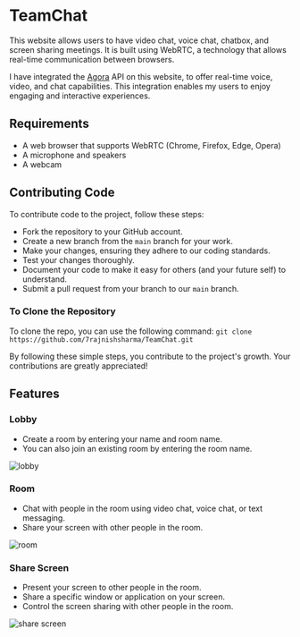 # TeamChat

This website allows users to have video chat, voice chat, chatbox, and screen sharing meetings. It is built using WebRTC, a technology that allows real-time communication between browsers.

I have integrated the [Agora](https://www.agora.io/en/) API on this website, to offer real-time voice, video, and chat capabilities. This integration enables my users to enjoy engaging and interactive experiences.


## Requirements

 - A web browser that supports WebRTC (Chrome, Firefox, Edge, Opera)
 - A microphone and speakers
 - A webcam
 

## Contributing Code

To contribute code to the project, follow these steps:

-  Fork the repository to your GitHub account.
-  Create a new branch from the `main` branch for your work.
- Make your changes, ensuring they adhere to our coding standards.
- Test your changes thoroughly.
-  Document your code to make it easy for others (and your future self) to understand.
-  Submit a pull request from your branch to our `main` branch.


### To Clone the Repository

To clone the repo, you can use the following command:
`git clone https://github.com/7rajnishsharma/TeamChat.git`

By following these simple steps, you contribute to the project's growth. Your contributions are greatly appreciated!


## Features 

### Lobby
- Create a room by entering your name and room name.
- You can also join an existing room by entering the room name.
  
![lobby](https://github.com/7rajnishsharma/TeamChat/assets/111423953/9a13ebd0-5c45-44da-b3e1-a38b11662613)


### Room
- Chat with people in the room using video chat, voice chat, or text messaging.
- Share your screen with other people in the room.
  
![room](https://github.com/7rajnishsharma/TeamChat/assets/111423953/8e45e3be-f678-432a-bf04-ad90a80aed46)


### Share Screen
- Present your screen to other people in the room.
- Share a specific window or application on your screen.
- Control the screen sharing with other people in the room.
  
![share screen](https://github.com/7rajnishsharma/TeamChat/assets/111423953/0a4120e2-4117-41af-a8f3-cca14cd6cd88)
